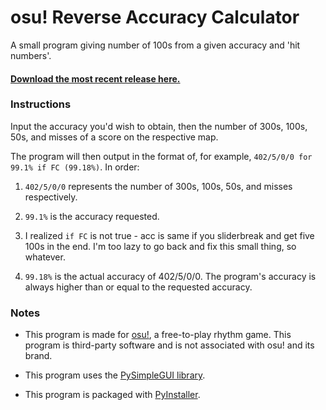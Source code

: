 # osu! Reverse Accuracy Calculator
A small program giving number of 100s from a given accuracy and 'hit numbers'.
#### [Download the most recent release here.](https://github.com/RedstoneSRG/reverse-accuracy/releases)

### Instructions
Input the accuracy you'd wish to obtain, then the number of 300s, 100s, 50s, and misses of a score on the respective map.

The program will then output in the format of, for example, `402/5/0/0 for 99.1% if FC (99.18%)`. In order:

1. `402/5/0/0` represents the number of 300s, 100s, 50s, and misses respectively.

2. `99.1%` is the accuracy requested.

3. I realized `if FC` is not true - acc is same if you sliderbreak and get five 100s in the end. I'm too lazy to go back and fix this small thing, so whatever.

4. `99.18%` is the actual accuracy of 402/5/0/0. The program's accuracy is always higher than or equal to the requested accuracy.

### Notes
* This program is made for [osu!](http://osu.ppy.sh/), a free-to-play rhythm game. This program is third-party software and is not associated with osu! and its brand.

* This program uses the [PySimpleGUI library](https://pypi.org/project/PySimpleGUI/).

* This program is packaged with [PyInstaller](https://pypi.org/project/PyInstaller/).
